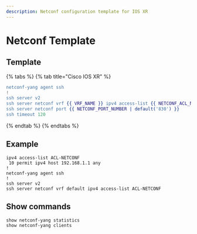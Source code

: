 ```yaml
---
description: Netconf configuration template for IOS XR
---
```


# Netconf Template

## Template

{% tabs %}
{% tab title="Cisco IOS XR" %}
```erlang
netconf-yang agent ssh
!
ssh server v2
ssh server netconf vrf {{ VRF_NAME }} ipv4 access-list {{ NETCONF_ACL_NAME }}
ssh server netconf port {{ NETCONF_PORT_NUMBER | default('830') }}
ssh timeout 120
```
{% endtab %}
{% endtabs %}

## Example

```text
ipv4 access-list ACL-NETCONF
 10 permit ipv4 host 192.168.1.1 any
! 
netconf-yang agent ssh
!
ssh server v2
ssh server netconf vrf default ipv4 access-list ACL-NETCONF
```

## Show commands

```text
show netconf-yang statistics
show netconf-yang clients
```


